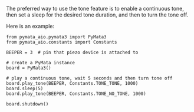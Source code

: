 The preferred way to use the tone feature is to enable a continuous tone, then set a sleep for the desired tone duration, and then to turn the tone off.

Here is an example:
```
from pymata_aio.pymata3 import PyMata3
from pymata_aio.constants import Constants

BEEPER = 3  # pin that piezo device is attached to

# create a PyMata instance
board = PyMata3()

# play a continuous tone, wait 5 seconds and then turn tone off
board.play_tone(BEEPER, Constants.TONE_TONE, 1000)
board.sleep(5)
board.play_tone(BEEPER, Constants.TONE_NO_TONE, 1000)

board.shutdown()

```